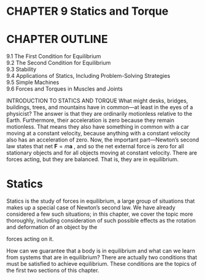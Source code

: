 # CHAPTER 9 Statics and Torque

# CHAPTER OUTLINE

9.1 The First Condition for Equilibrium   
9.2 The Second Condition for Equilibrium   
9.3 Stability   
9.4 Applications of Statics, Including Problem-Solving Strategies   
9.5 Simple Machines   
9.6 Forces and Torques in Muscles and Joints

INTRODUCTION TO STATICS AND TORQUE What might desks, bridges, buildings, trees, and mountains have in common—at least in the eyes of a physicist? The answer is that they are ordinarily motionless relative to the Earth. Furthermore, their acceleration is zero because they remain motionless. That means they also have something in common with a car moving at a constant velocity, because anything with a constant velocity also has an acceleration of zero. Now, the important part—Newton’s second law states that net $\mathbf { F } = m \mathbf { a }$ , and so the net external force is zero for all stationary objects and for all objects moving at constant velocity. There are forces acting, but they are balanced. That is, they are in equilibrium.

# Statics

Statics is the study of forces in equilibrium, a large group of situations that makes up a special case of Newton’s second law. We have already considered a few such situations; in this chapter, we cover the topic more thoroughly, including consideration of such possible effects as the rotation and deformation of an object by the

forces acting on it.

How can we guarantee that a body is in equilibrium and what can we learn from systems that are in equilibrium? There are actually two conditions that must be satisfied to achieve equilibrium. These conditions are the topics of the first two sections of this chapter.